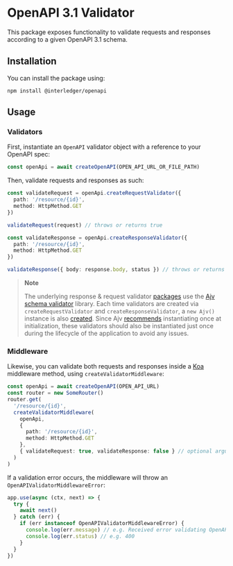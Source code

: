 # OpenAPI 3.1 Validator

This package exposes functionality to validate requests and responses according to a given OpenAPI 3.1 schema.

## Installation

You can install the package using:

```shell
npm install @interledger/openapi
```

## Usage

### Validators

First, instantiate an `OpenAPI` validator object with a reference to your OpenAPI spec:

```ts
const openApi = await createOpenAPI(OPEN_API_URL_OR_FILE_PATH)
```

Then, validate requests and responses as such:

```ts
const validateRequest = openApi.createRequestValidator({
  path: '/resource/{id}',
  method: HttpMethod.GET
})

validateRequest(request) // throws or returns true

const validateResponse = openApi.createResponseValidator({
  path: '/resource/{id}',
  method: HttpMethod.GET
})

validateResponse({ body: response.body, status }) // throws or returns true
```

> **Note**
>
> The underlying response & request validator [packages](https://github.com/kogosoftwarellc/open-api/tree/master/packages) use the [Ajv schema validator](https://ajv.js.org) library. Each time validators are created via `createRequestValidator` and `createResponseValidator`, a `new Ajv()` instance is also [created](https://github.com/kogosoftwarellc/open-api/blob/master/packages/openapi-response-validator/index.ts). Since Ajv [recommends](https://ajv.js.org/guide/managing-schemas.html#compiling-during-initialization) instantiating once at initialization, these validators should also be instantiated just once during the lifecycle of the application to avoid any issues.

### Middleware

Likewise, you can validate both requests and responses inside a [Koa](https://github.com/koajs/koa) middleware method, using `createValidatorMiddleware`:

```ts
const openApi = await createOpenAPI(OPEN_API_URL)
const router = new SomeRouter()
router.get(
  '/resource/{id}',
  createValidatorMiddleware(
    openApi,
    {
      path: '/resource/{id}',
      method: HttpMethod.GET
    },
    { validateRequest: true, validateResponse: false } // optional arguments to determine what you want the middleware to validate. Both properties are true by default. Setting both variables to false results in a noop middleware.
  )
)
```

If a validation error occurs, the middleware will throw an `OpenAPIValidatorMiddlewareError`:

```ts
app.use(async (ctx, next) => {
  try {
    await next()
  } catch (err) {
    if (err instanceof OpenAPIValidatorMiddlewareError) {
      console.log(err.message) // e.g. Received error validating OpenAPI response: response.receivedAmount.value must match format "uint64"
      console.log(err.status) // e.g. 400
    }
  }
})
```
